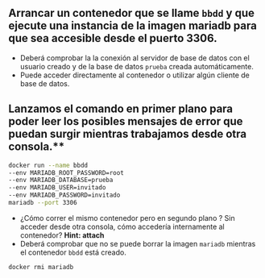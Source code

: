 ## Arrancar un contenedor que se llame `bbdd` y que ejecute una instancia de la imagen **mariadb** para que sea accesible desde el puerto 3306. 

-  Deberá comprobar la la conexión al servidor de base de datos con el usuario creado y de la base de datos `prueba` creada automáticamente.
-  Puede acceder directamente al contenedor o utilizar algún cliente de base de datos.

## Lanzamos el comando en primer plano para poder leer los posibles mensajes de error que puedan surgir mientras trabajamos desde otra consola.**
   
```bash
docker run --name bbdd 
--env MARIADB_ROOT_PASSWORD=root 
--env MARIADB_DATABASE=prueba 
--env MARIADB_USER=invitado
--env MARIADB_PASSWORD=invitado
mariadb --port 3306
```
-  ¿Cómo correr el mismo contenedor pero en segundo plano ? Sin acceder desde otra consola, cómo accedería internamente al contenedor? **Hint: attach** 
-  Deberá comprobar que no se puede borrar la imagen `mariadb` mientras el contenedor `bbdd` está creado.

```bash
docker rmi mariadb
```

